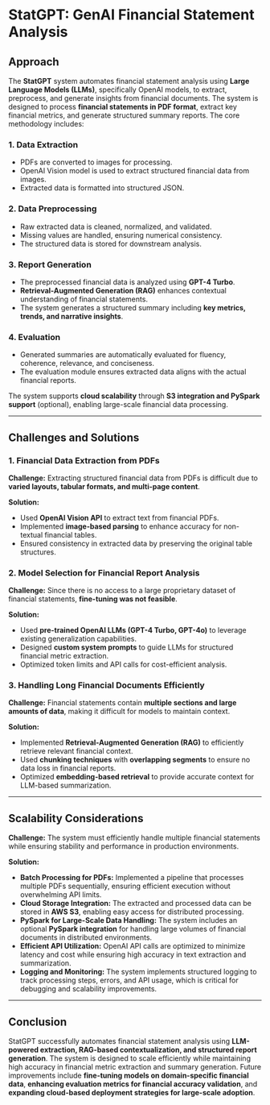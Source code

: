 # StatGPT: GenAI Financial Statement Analysis

## Approach
The **StatGPT** system automates financial statement analysis using **Large Language Models (LLMs)**, specifically OpenAI models, to extract, preprocess, and generate insights from financial documents. The system is designed to process **financial statements in PDF format**, extract key financial metrics, and generate structured summary reports. The core methodology includes:

### 1. Data Extraction
- PDFs are converted to images for processing.
- OpenAI Vision model is used to extract structured financial data from images.
- Extracted data is formatted into structured JSON.

### 2. Data Preprocessing
- Raw extracted data is cleaned, normalized, and validated.
- Missing values are handled, ensuring numerical consistency.
- The structured data is stored for downstream analysis.

### 3. Report Generation
- The preprocessed financial data is analyzed using **GPT-4 Turbo**.
- **Retrieval-Augmented Generation (RAG)** enhances contextual understanding of financial statements.
- The system generates a structured summary including **key metrics, trends, and narrative insights**.

### 4. Evaluation
- Generated summaries are automatically evaluated for fluency, coherence, relevance, and conciseness.
- The evaluation module ensures extracted data aligns with the actual financial reports.

The system supports **cloud scalability** through **S3 integration and PySpark support** (optional), enabling large-scale financial data processing.

---

## Challenges and Solutions

### 1. Financial Data Extraction from PDFs
**Challenge:** Extracting structured financial data from PDFs is difficult due to **varied layouts, tabular formats, and multi-page content**.

**Solution:**
- Used **OpenAI Vision API** to extract text from financial PDFs.
- Implemented **image-based parsing** to enhance accuracy for non-textual financial tables.
- Ensured consistency in extracted data by preserving the original table structures.

### 2. Model Selection for Financial Report Analysis
**Challenge:** Since there is no access to a large proprietary dataset of financial statements, **fine-tuning was not feasible**.

**Solution:**
- Used **pre-trained OpenAI LLMs (GPT-4 Turbo, GPT-4o)** to leverage existing generalization capabilities.
- Designed **custom system prompts** to guide LLMs for structured financial metric extraction.
- Optimized token limits and API calls for cost-efficient analysis.

### 3. Handling Long Financial Documents Efficiently
**Challenge:** Financial statements contain **multiple sections and large amounts of data**, making it difficult for models to maintain context.

**Solution:**
- Implemented **Retrieval-Augmented Generation (RAG)** to efficiently retrieve relevant financial context.
- Used **chunking techniques** with **overlapping segments** to ensure no data loss in financial reports.
- Optimized **embedding-based retrieval** to provide accurate context for LLM-based summarization.

---

## Scalability Considerations

**Challenge:** The system must efficiently handle multiple financial statements while ensuring stability and performance in production environments.

**Solution:**
- **Batch Processing for PDFs:** Implemented a pipeline that processes multiple PDFs sequentially, ensuring efficient execution without overwhelming API limits.
- **Cloud Storage Integration:** The extracted and processed data can be stored in **AWS S3**, enabling easy access for distributed processing.
- **PySpark for Large-Scale Data Handling:** The system includes an optional **PySpark integration** for handling large volumes of financial documents in distributed environments.
- **Efficient API Utilization:** OpenAI API calls are optimized to minimize latency and cost while ensuring high accuracy in text extraction and summarization.
- **Logging and Monitoring:** The system implements structured logging to track processing steps, errors, and API usage, which is critical for debugging and scalability improvements.

---

## Conclusion
StatGPT successfully automates financial statement analysis using **LLM-powered extraction, RAG-based contextualization, and structured report generation**. The system is designed to scale efficiently while maintaining high accuracy in financial metric extraction and summary generation. Future improvements include **fine-tuning models on domain-specific financial data**, **enhancing evaluation metrics for financial accuracy validation**, and **expanding cloud-based deployment strategies for large-scale adoption**.

